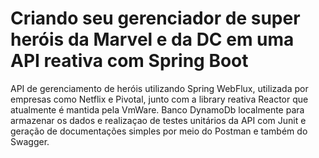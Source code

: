 # Criando seu gerenciador de super heróis da Marvel e da DC em uma API reativa com Spring Boot

API de gerenciamento de heróis utilizando Spring WebFlux, utilizada por empresas como Netflix e Pivotal, junto com a library reativa Reactor que atualmente é mantida pela VmWare. Banco DynamoDb localmente para armazenar os dados e realizaçao de testes unitários da API com Junit e geração de documentações simples por meio do Postman e também do Swagger.
